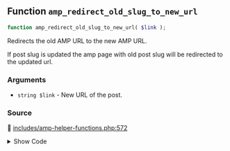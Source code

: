 ## Function `amp_redirect_old_slug_to_new_url`

```php
function amp_redirect_old_slug_to_new_url( $link );
```

Redirects the old AMP URL to the new AMP URL.

If post slug is updated the amp page with old post slug will be redirected to the updated url.

### Arguments

* `string $link` - New URL of the post.

### Source

:link: [includes/amp-helper-functions.php:572](https://github.com/ampproject/amp-wp/blob/develop/includes/amp-helper-functions.php#L572-L583)

<details>
<summary>Show Code</summary>

```php
function amp_redirect_old_slug_to_new_url( $link ) {

	if ( amp_is_request() && ! amp_is_canonical() ) {
		if ( ! amp_is_legacy() ) {
			$link = add_query_arg( amp_get_slug(), '', $link );
		} else {
			$link = trailingslashit( trailingslashit( $link ) . amp_get_slug() );
		}
	}

	return $link;
}
```

</details>
